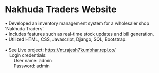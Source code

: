 # Nakhuda Traders Website
• Developed an inventory management system for a wholesaler shop 'Nakhuda Traders'. <br>
• Includes features such as real-time stock updates and bill generation. <br>
• Utilized HTML, CSS, Javascript, Django, SQL, Bootstrap. <br> 
<br> 
• See Live project: https://nt.rajesh7kumbhar.repl.co/   <br> 
&emsp;Login credentials: <br>
&emsp;&emsp;User name: admin <br>
&emsp;&emsp;Password: admin 
